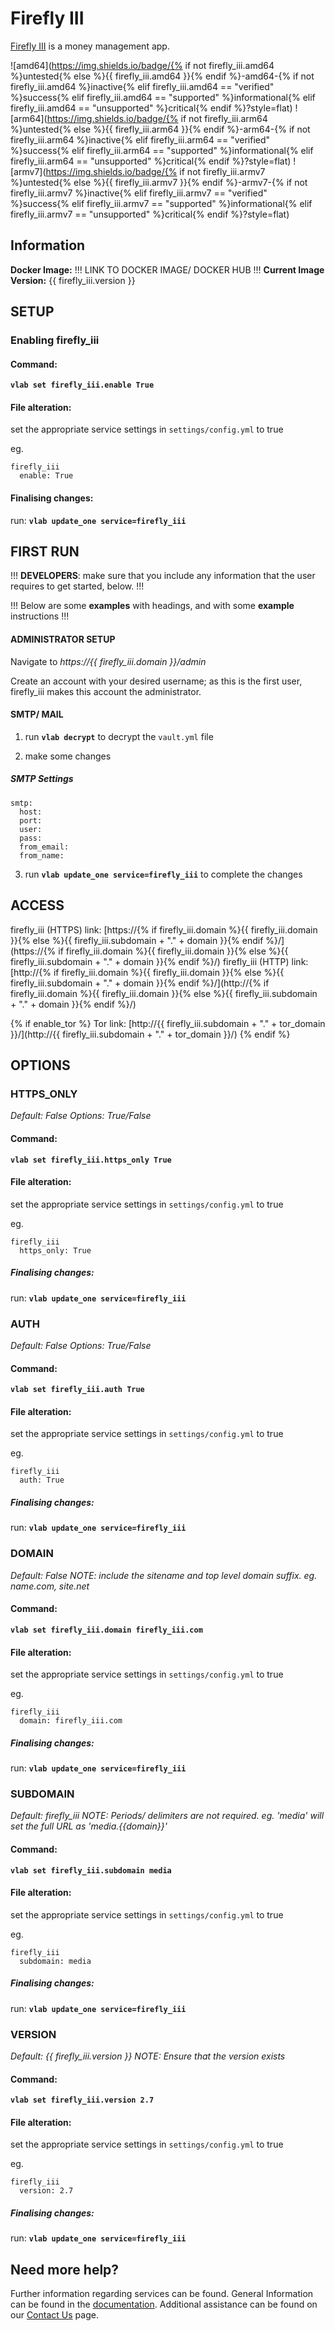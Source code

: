 # Firefly III

[Firefly III](https://firefly-iii.org/) is a money management app.

![amd64](https://img.shields.io/badge/{% if not firefly_iii.amd64 %}untested{% else %}{{ firefly_iii.amd64 }}{% endif %}-amd64-{% if not firefly_iii.amd64 %}inactive{% elif firefly_iii.amd64 == "verified" %}success{% elif firefly_iii.amd64 == "supported" %}informational{% elif firefly_iii.amd64 == "unsupported" %}critical{% endif %}?style=flat)
![arm64](https://img.shields.io/badge/{% if not firefly_iii.arm64 %}untested{% else %}{{ firefly_iii.arm64 }}{% endif %}-arm64-{% if not firefly_iii.arm64 %}inactive{% elif firefly_iii.arm64 == "verified" %}success{% elif firefly_iii.arm64 == "supported" %}informational{% elif firefly_iii.arm64 == "unsupported" %}critical{% endif %}?style=flat)
![armv7](https://img.shields.io/badge/{% if not firefly_iii.armv7 %}untested{% else %}{{ firefly_iii.armv7 }}{% endif %}-armv7-{% if not firefly_iii.armv7 %}inactive{% elif firefly_iii.armv7 == "verified" %}success{% elif firefly_iii.armv7 == "supported" %}informational{% elif firefly_iii.armv7 == "unsupported" %}critical{% endif %}?style=flat)

## Information


**Docker Image:** !!! LINK TO DOCKER IMAGE/ DOCKER HUB !!!
**Current Image Version:** {{ firefly_iii.version }}

## SETUP

### Enabling firefly_iii

#### Command:

**`vlab set firefly_iii.enable True`**

#### File alteration:

set the appropriate service settings in `settings/config.yml` to true

eg.
```
firefly_iii
  enable: True
```

#### Finalising changes:

run: **`vlab update_one service=firefly_iii`**

## FIRST RUN

!!! **DEVELOPERS**: make sure that you include any information that the user requires to get started, below. !!!

!!! Below are some **examples** with headings, and with some **example** instructions !!!

#### ADMINISTRATOR SETUP

Navigate to *https://{{ firefly_iii.domain }}/admin*

Create an account with your desired username; as this is the first user, firefly_iii makes this account the administrator.

#### SMTP/ MAIL

1. run **`vlab decrypt`** to decrypt the `vault.yml` file

2. make some changes


##### SMTP Settings
```
smtp:
  host:
  port:
  user:
  pass:
  from_email:
  from_name:
```

3. run **`vlab update_one service=firefly_iii`** to complete the changes


## ACCESS

firefly_iii (HTTPS) link: [https://{% if firefly_iii.domain %}{{ firefly_iii.domain }}{% else %}{{ firefly_iii.subdomain + "." + domain }}{% endif %}/](https://{% if firefly_iii.domain %}{{ firefly_iii.domain }}{% else %}{{ firefly_iii.subdomain + "." + domain }}{% endif %}/)
firefly_iii (HTTP) link: [http://{% if firefly_iii.domain %}{{ firefly_iii.domain }}{% else %}{{ firefly_iii.subdomain + "." + domain }}{% endif %}/](http://{% if firefly_iii.domain %}{{ firefly_iii.domain }}{% else %}{{ firefly_iii.subdomain + "." + domain }}{% endif %}/)

{% if enable_tor %}
Tor link: [http://{{ firefly_iii.subdomain + "." + tor_domain }}/](http://{{ firefly_iii.subdomain + "." + tor_domain }}/)
{% endif %}

## OPTIONS

### HTTPS_ONLY
*Default: False*
*Options: True/False*

#### Command:

**`vlab set firefly_iii.https_only True`**

#### File alteration:

set the appropriate service settings in `settings/config.yml` to true

eg.
```
firefly_iii
  https_only: True
```

##### Finalising changes:

run: **`vlab update_one service=firefly_iii`**

### AUTH
*Default: False*
*Options: True/False*

#### Command:

**`vlab set firefly_iii.auth True`**

#### File alteration:

set the appropriate service settings in `settings/config.yml` to true

eg.
```
firefly_iii
  auth: True
```

##### Finalising changes:

run: **`vlab update_one service=firefly_iii`**

### DOMAIN
*Default: False*
*NOTE: include the sitename and top level domain suffix. eg. name.com, site.net*

#### Command:

**`vlab set firefly_iii.domain firefly_iii.com`**

#### File alteration:

set the appropriate service settings in `settings/config.yml` to true

eg.
```
firefly_iii
  domain: firefly_iii.com
```

##### Finalising changes:

run: **`vlab update_one service=firefly_iii`**

### SUBDOMAIN
*Default: firefly_iii*
*NOTE: Periods/ delimiters are not required. eg. 'media' will set the full URL as 'media.{{domain}}'*

#### Command:

**`vlab set firefly_iii.subdomain media`**

#### File alteration:

set the appropriate service settings in `settings/config.yml` to true

eg.
```
firefly_iii
  subdomain: media
```

##### Finalising changes:

run: **`vlab update_one service=firefly_iii`**

### VERSION
*Default: {{  firefly_iii.version  }}*
*NOTE: Ensure that the version exists*

#### Command:

**`vlab set firefly_iii.version 2.7`**

#### File alteration:

set the appropriate service settings in `settings/config.yml` to true

eg.
```
firefly_iii
  version: 2.7
```

##### Finalising changes:

run: **`vlab update_one service=firefly_iii`**

## Need more help?
Further information regarding services can be found.
General Information can be found in the [documentation](https://docs.vivumlab.com).
Additional assistance can be found on our [Contact Us](https://docs.vivumlab.com/Contact-us) page.
